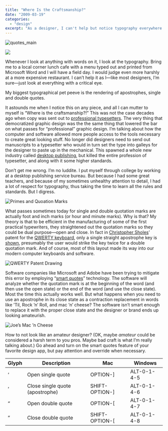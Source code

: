 ```yaml
---
title: "Where Is the Craftsmanship?"
date: "2009-03-19"
categories: 
  - "design"
excerpt: "As a designer, I can't help but notice typography everywhere I go—from fancy restaurant menus to local café signage. One particular typographical detail drives me especially crazy, and it's a perfect example of how modern technology has both democratized and potentially diminished the craft of professional design."
---
```


![quotes_main](/images/quotes_main.gif)

![](/images/quotes_pro.jpg)

Whenever I look at anything with words on it, I look at the typography. Bring me to a local corner lunch cafe with a menu typed out and printed from Microsoft Word and I will have a field day. I would judge even more harshly at a more expensive restaurant. I can’t help it as I—like most designers, I’m sure—just look at everything with a critical eye.

My biggest typographical pet peeve is the rendering of apostrophes, single and double quotes.

It astounds me when I notice this on any piece, and all I can mutter to myself is “Where is the craftsmanship?!” This was not the case decades ago when copy was sent out to [professional typesetters](http://en.wikipedia.org/wiki/Typesetter#Digital_era "Typesetting - Wikipedia, the free encyclopedia"). The very thing that democratized graphic design was the the same thing that lowered the bar on what passes for “professional” graphic design. I’m talking about how the computer and software allowed more people access to the tools necessary to create great looking stuff. No longer did designers need to send out manuscripts to a typesetter who would in turn set the type into galleys for the designer to paste up in the mechanical. This spawned a whole new industry called [desktop publishing](http://en.wikipedia.org/wiki/Desktop_publishing "Desktop publishing - Wikipedia, the free encyclopedia"), but killed the entire profession of typesetter, and along with it some higher standards.

Don’t get me wrong. I’m no luddite. I put myself through college by working at a desktop publishing service bureau. But because I had some great teachers, and because of my sometimes unhealthy attention to detail, I had a lot of respect for typography, thus taking the time to learn all the rules and standards. But I digress.

![Primes and Quoation Marks](/images/quotes.jpg)

What passes sometimes today for single and double quotation marks are actually foot and inch marks (or hour and minute marks). Why is that? My theory is that to be efficient in the manufacturing of some of the first practical typewriters, they straightened out the quotation marks so they could be dual purpose—open and close. In fact in [Christopher Sholes](http://en.wikipedia.org/wiki/Christopher_Sholes "Christopher Sholes - Wikipedia, the free encyclopedia")’ patent for the [QWERTY keyboard](http://en.wikipedia.org/wiki/Qwerty "QWERTY - Wikipedia, the free encyclopedia"), only a single straight apostrophe key is [shown](http://patft.uspto.gov/netacgi/nph-Parser?TERM1=207559&Sect1=PTO1&Sect2=HITOFF&d=PALL&p=1&u=%2Fnetahtml%2FPTO%2Fsrchnum.htm&r=0&f=S&l=50 "Patent"), presumably the user would strike the key twice for a double quotation mark. And of course, most of this layout made its way into our modern computer keyboards and software.

![QWERTY Patent Drawing](/images/quotes-typewriter.jpg)

Software companies like Microsoft and Adobe have been trying to mitigate this error by employing “[smart quotes](http://en.wikipedia.org/wiki/Smart_quotes "Quotation mark glyphs - Wikipedia, the free encyclopedia")” technology. The software will analyze whether the quotation mark is at the beginning of the word (and then use the open state) or the end of the word (and use the close state). Most the time this actually works well. But what happens when you need to use an apostrophe in its close state as a contraction replacement in words like ’Til, Rock ’n’ Roll, and mac ’n’ cheese? The software isn’t smart enough to replace it with the proper close state and the designer or brand ends up looking amateurish.

![Joe’s Mac ’n Cheese](/images/quotes-traderjoes.jpg)

How to not look like an amateur designer? (OK, maybe _amateur_ could be considered a harsh term to you pros. Maybe bad craft is what I’m really talking about.) Go ahead and turn on the smart quotes feature of your favorite design app, but pay attention and override when necessary.

| Glyph | Description | Mac | Windows |
| --- | --- | --- | --- |
| ‘ | Open single quote | OPTION-\] | ALT-0-1-4-5 |
| ’ | Close single quote (apostrophe) | SHIFT-OPTION-\] | ALT-0-1-4-6 |
| “ | Open double quote | OPTION-\[ | ALT-0-1-4-7 |
| ” | Close double quote | SHIFT-OPTION-\[ | ALT-0-1-4-8 |

